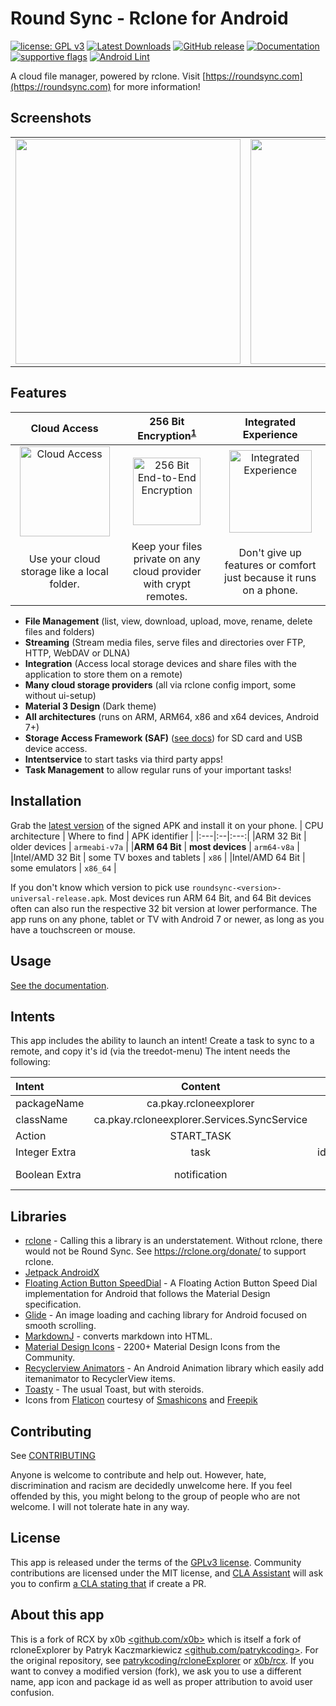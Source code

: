 # Round Sync - Rclone for Android
[![license: GPL v3](https://img.shields.io/badge/License-GPLv3-blue.svg)](https://github.com/newhinton/Round-Sync/blob/master/LICENSE) [![Latest Downloads](https://img.shields.io/github/downloads/newhinton/round-sync/latest/total
)](https://github.com/newhinton/Round-Sync/releases) [![GitHub release](https://img.shields.io/github/v/release/newhinton/Round-Sync?include_prereleases)](https://github.com/newhinton/Round-Sync/releases/latest)
[![Documentation](https://img.shields.io/badge/Documentation-roundsync.com-4aad4e)](https://roundsync.com) [![supportive flags](https://img.shields.io/badge/support-🇺🇦_🏳️‍⚧_🏳️‍🌈-4aad4e)](https://roundsync.com)
[![Android Lint](https://github.com/newhinton/Round-Sync/actions/workflows/lint.yml/badge.svg)](https://github.com/newhinton/Round-Sync/actions/workflows/lint.yml)

A cloud file manager, powered by rclone.
Visit [https://roundsync.com](https://roundsync.com) for more information!


## Screenshots
<table>
  <tr style="border:none">
    <td style="border:none">
      <img src="fastlane/metadata/android/en-US/images/phoneScreenshots/1.jpg" width="360vh" />
    </td>
    <td style="border:none">
      <img src="fastlane/metadata/android/en-US/images/phoneScreenshots/2.jpg" width="360vh" />
    </td>
    <td style="border:none">
      <img src="fastlane/metadata/android/en-US/images/phoneScreenshots/3.jpg" width="360vh" />
    </td>
  </tr>
</table>


## Features
|                                                            Cloud Access                                                             |                                    256 Bit Encryption<sup>[1](https://rclone.org/crypt/#file-encryption)</sup>                                     |                                                         Integrated Experience                                                         |
|:-----------------------------------------------------------------------------------------------------------------------------------:|:--------------------------------------------------------------------------------------------------------------------------------------------------:|:-------------------------------------------------------------------------------------------------------------------------------------:|
| <img src="https://github.com/newhinton/Round-Sync/blob/master/docs/cloud-computing.png?raw=true" alt="Cloud Access" width="144" />  | <img src="https://github.com/newhinton/Round-Sync/blob/master/docs/locked-padlock.png?raw=true" alt="256 Bit End-to-End Encryption" width="108" /> | <img src="https://github.com/newhinton/Round-Sync/blob/master/docs/smartphone.png?raw=true" alt="Integrated Experience" width="132"/> |
|                                             Use your cloud storage like a local folder.                                             |                                         Keep your files private on any cloud provider with crypt remotes.                                          |                                  Don't give up features or comfort just because it runs on a phone.                                   |

- **File Management** (list, view, download, upload, move, rename, delete files and folders)
- **Streaming** (Stream media files, serve files and directories over FTP, HTTP, WebDAV or DLNA)
- **Integration** (Access local storage devices and share files with the application to store them on a remote)
- **Many cloud storage providers** (all via rclone config import, some without ui-setup)
- **Material 3 Design** (Dark theme)
- **All architectures** (runs on ARM, ARM64, x86 and x64 devices, Android 7+)
- **Storage Access Framework (SAF)** ([see docs](https://roundsync.com/usage/saf.html)) for SD card and USB device access.
- **Intentservice** to start tasks via third party apps!
- **Task Management** to allow regular runs of your important tasks!


## Installation
Grab the [latest version](https://github.com/newhinton/Round-Sync/releases/latest) of the signed APK and install it on your phone.
| CPU architecture | Where to find | APK identifier |
|:---|:--|:---:|
|ARM 32 Bit | older devices | ```armeabi-v7a``` |
|**ARM 64 Bit** | **most devices** | ```arm64-v8a``` |
|Intel/AMD 32 Bit | some TV boxes and tablets | ```x86``` |
|Intel/AMD 64 Bit | some emulators | ```x86_64``` |

If you don't know which version to pick use ```roundsync-<version>-universal-release.apk```. Most devices run ARM 64 Bit, and 64 Bit devices often can also run the respective 32 bit version at lower performance. The app runs on any phone, tablet or TV with Android 7 or newer, as long as you have a touchscreen or mouse.


## Usage
[See the documentation](https://roundsync.com/).


## Intents
This app includes the ability to launch an intent! Create a task to sync to a remote, and copy it's id (via the treedot-menu)
The intent needs the following:

| Intent          |                   Content                   |                 |
|:----------------|:-------------------------------------------:|----------------:|
| packageName     |           ca.pkay.rcloneexplorer            |                 |
| className       | ca.pkay.rcloneexplorer.Services.SyncService |                 |
| Action          |                 START_TASK                  |                 |
| Integer Extra   |                    task                     |        idOfTask |
| Boolean Extra   |                notification                 |   true or false |


## Libraries
- [rclone](https://github.com/rclone/rclone) - Calling this a library is an understatement. Without rclone, there would not be Round Sync. See https://rclone.org/donate/ to support rclone.
- [Jetpack AndroidX](https://developer.android.com/license)
- [Floating Action Button SpeedDial](https://github.com/leinardi/FloatingActionButtonSpeedDial) - A Floating Action Button Speed Dial implementation for Android that follows the Material Design specification.
- [Glide](https://github.com/bumptech/glide) - An image loading and caching library for Android focused on smooth scrolling.
- [MarkdownJ](https://github.com/myabc/markdownj) - converts markdown into HTML.
- [Material Design Icons](https://github.com/Templarian/MaterialDesign) - 2200+ Material Design Icons from the Community.
- [Recyclerview Animators](https://github.com/wasabeef/recyclerview-animators) - An Android Animation library which easily add itemanimator to RecyclerView items.
- [Toasty](https://github.com/GrenderG/Toasty) - The usual Toast, but with steroids.
- Icons from [Flaticon](https://www.flaticon.com) courtesy of [Smashicons](https://www.flaticon.com/authors/smashicons) and [Freepik](https://www.flaticon.com/authors/freepik)


## Contributing
See [CONTRIBUTING](./CONTRIBUTING.md)

Anyone is welcome to contribute and help out. However, hate, discrimination and racism are decidedly unwelcome here. If you feel offended by this, you might belong to the group of people who are not welcome. I will not tolerate hate in any way.


## License
This app is released under the terms of the [GPLv3 license](https://github.com/newhinton/extract/blob/master/LICENSE). Community contributions are licensed under the MIT license, and [CLA Assistant](https://cla-assistant.io/) will ask you to confirm [a CLA stating that](https://gist.githubusercontent.com/x0b/889f037d76706fc9e3ab8ee1c047841b/raw/67c028b19e33111428904558cfda0c01039d1574/rcloneExplorer-cla-202001) if create a PR.


## About this app
This is a fork of RCX by x0b [<github.com/x0b>](https://github.com/x0b) which is itself a fork of rcloneExplorer by Patryk Kaczmarkiewicz [<github.com/patrykcoding>](https://github.com/patrykcoding). For the original repository, see [patrykcoding/rcloneExplorer](https://github.com/patrykcoding/rcloneExplorer) or [x0b/rcx](https://github.com/x0b/rcx). If you want to convey a modified version (fork), we ask you to use a different name, app icon and package id as well as proper attribution to avoid user confusion.

